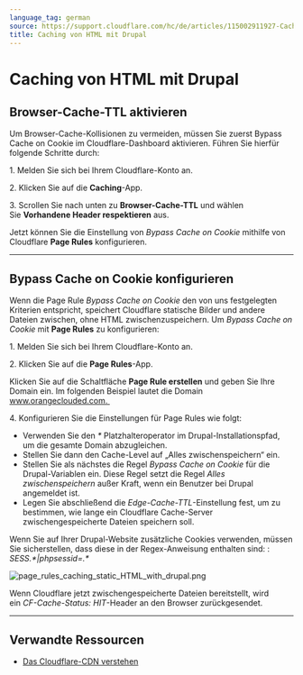 ```yaml
---
language_tag: german
source: https://support.cloudflare.com/hc/de/articles/115002911927-Caching-von-HTML-mit-Drupal
title: Caching von HTML mit Drupal 
---
```


# Caching von HTML mit Drupal 



## Browser-Cache-TTL aktivieren

Um Browser-Cache-Kollisionen zu vermeiden, müssen Sie zuerst Bypass Cache on Cookie im Cloudflare-Dashboard aktivieren. Führen Sie hierfür folgende Schritte durch:

1\. Melden Sie sich bei Ihrem Cloudflare-Konto an.

2\. Klicken Sie auf die **Caching**\-App.

3\. Scrollen Sie nach unten zu **Browser-Cache-TTL** und wählen Sie **Vorhandene Header respektieren** aus.

Jetzt können Sie die Einstellung von _Bypass Cache on Cookie_ mithilfe von Cloudflare **Page Rules** konfigurieren. 

___

## Bypass Cache on Cookie konfigurieren

Wenn die Page Rule _Bypass Cache on Cookie_ den von uns festgelegten Kriterien entspricht, speichert Cloudflare statische Bilder und andere Dateien zwischen, ohne HTML zwischenzuspeichern. Um _Bypass Cache on Cookie_ mit **Page Rules** zu konfigurieren: 

1\. Melden Sie sich bei Ihrem Cloudflare-Konto an.

2\. Klicken Sie auf die **Page Rules**\-App.

Klicken Sie auf die Schaltfläche **Page Rule erstellen** und geben Sie Ihre Domain ein. Im folgenden Beispiel lautet die Domain www.orangeclouded.com. 

4\. Konfigurieren Sie die Einstellungen für Page Rules wie folgt:

-   Verwenden Sie den _\*_ Platzhalteroperator im Drupal-Installationspfad, um die gesamte Domain abzugleichen.
-   Stellen Sie dann den Cache-Level auf „Alles zwischenspeichern“ ein.
-   Stellen Sie als nächstes die Regel _Bypass Cache on Cookie_ für die Drupal-Variablen ein. Diese Regel setzt die Regel _Alles zwischenspeichern_ außer Kraft, wenn ein Benutzer bei Drupal angemeldet ist.
-   Legen Sie abschließend die _Edge-Cache-TTL_\-Einstellung fest, um zu bestimmen, wie lange ein Cloudflare Cache-Server zwischengespeicherte Dateien speichern soll.

Wenn Sie auf Ihrer Drupal-Website zusätzliche Cookies verwenden, müssen Sie sicherstellen, dass diese in der Regex-Anweisung enthalten sind: : _SESS.\*|phpsessid=.\*_

![page_rules_caching_static_HTML_with_drupal.png](/support/static/page_rules_caching_static_HTML_with_drupal.png)

Wenn Cloudflare jetzt zwischengespeicherte Dateien bereitstellt, wird ein _CF-Cache-Status: HIT_\-Header an den Browser zurückgesendet.

___

## Verwandte Ressourcen

-   [Das Cloudflare-CDN verstehen](https://support.cloudflare.com/hc/articles/200172516)
